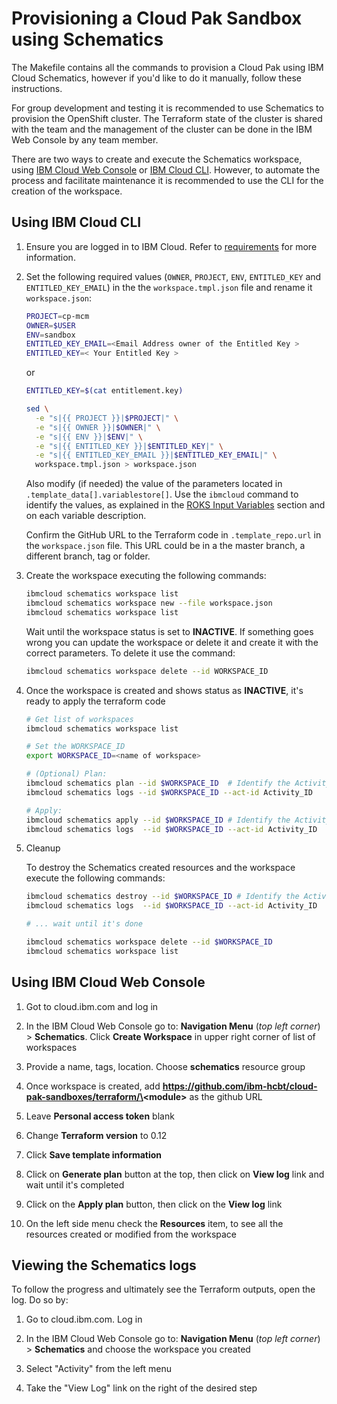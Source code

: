 # Provisioning a Cloud Pak Sandbox using Schematics

The Makefile contains all the commands to provision a Cloud Pak using IBM Cloud Schematics, however if you'd like to do it manually, follow these instructions.

For group development and testing it is recommended to use Schematics to provision the OpenShift cluster. The Terraform state of the cluster is shared with the team and the management of the cluster can be done in the IBM Web Console by any team member.

There are two ways to create and execute the Schematics workspace, using [IBM Cloud Web Console](#using-ibm-cloud-web-console) or [IBM Cloud CLI](#using-ibm-cloud-cli). However, to automate the process and facilitate maintenance it is recommended to use the CLI for the creation of the workspace.

## Using IBM Cloud CLI

1. Ensure you are logged in to IBM Cloud. Refer to [requirements](./README.md#requirements) for more information.

2. Set the following required values (`OWNER`, `PROJECT`, `ENV`, `ENTITLED_KEY` and `ENTITLED_KEY_EMAIL`) in the the `workspace.tmpl.json` file and rename it `workspace.json`:

   ```bash
   PROJECT=cp-mcm
   OWNER=$USER
   ENV=sandbox
   ENTITLED_KEY_EMAIL=<Email Address owner of the Entitled Key >
   ENTITLED_KEY=< Your Entitled Key >
   ```

   or

   ```bash
   ENTITLED_KEY=$(cat entitlement.key)

   sed \
     -e "s|{{ PROJECT }}|$PROJECT|" \
     -e "s|{{ OWNER }}|$OWNER|" \
     -e "s|{{ ENV }}|$ENV|" \
     -e "s|{{ ENTITLED_KEY }}|$ENTITLED_KEY|" \
     -e "s|{{ ENTITLED_KEY_EMAIL }}|$ENTITLED_KEY_EMAIL|" \
     workspace.tmpl.json > workspace.json
   ```

   Also modify (if needed) the value of the parameters located in `.template_data[].variablestore[]`. Use the `ibmcloud` command to identify the values, as explained in the [ROKS Input Variables](#roks-input-variables) section and on each variable description.

   Confirm the GitHub URL to the Terraform code in `.template_repo.url` in the `workspace.json` file. This URL could be in a the master branch, a different branch, tag or folder.

3. Create the workspace executing the following commands:

   ```bash
   ibmcloud schematics workspace list
   ibmcloud schematics workspace new --file workspace.json
   ibmcloud schematics workspace list
   ```

   Wait until the workspace status is set to **INACTIVE**. If something goes wrong you can update the workspace or delete it and create it with the correct parameters. To delete it use the command:

   ```bash
   ibmcloud schematics workspace delete --id WORKSPACE_ID
   ```

4. Once the workspace is created and shows status as **INACTIVE**, it's ready to apply the terraform code

   ```bash
   # Get list of workspaces
   ibmcloud schematics workspace list

   # Set the WORKSPACE_ID
   export WORKSPACE_ID=<name of workspace>

   # (Optional) Plan:
   ibmcloud schematics plan --id $WORKSPACE_ID  # Identify the Activity_ID
   ibmcloud schematics logs --id $WORKSPACE_ID --act-id Activity_ID

   # Apply:
   ibmcloud schematics apply --id $WORKSPACE_ID # Identify the Activity_ID
   ibmcloud schematics logs  --id $WORKSPACE_ID --act-id Activity_ID
   ```

5. Cleanup

   To destroy the Schematics created resources and the workspace execute the following commands:

   ```bash
   ibmcloud schematics destroy --id $WORKSPACE_ID # Identify the Activity_ID
   ibmcloud schematics logs  --id $WORKSPACE_ID --act-id Activity_ID

   # ... wait until it's done

   ibmcloud schematics workspace delete --id $WORKSPACE_ID
   ibmcloud schematics workspace list
   ```

## Using IBM Cloud Web Console

1. Got to cloud.ibm.com and log in

2. In the IBM Cloud Web Console go to: **Navigation Menu** (_top left corner_) > **Schematics**. Click **Create Workspace** in upper right corner of list of workspaces

3. Provide a name, tags, location. Choose **schematics** resource group

4. Once workspace is created, add **https://github.com/ibm-hcbt/cloud-pak-sandboxes/terraform/\<module\>** as the github URL

5. Leave **Personal access token** blank

6. Change **Terraform version** to 0.12

7. Click **Save template information**

8. Click on **Generate plan** button at the top, then click on **View log** link and wait until it's completed

9. Click on the **Apply plan** button, then click on the **View log** link

10. On the left side menu check the **Resources** item, to see all the resources created or modified from the workspace

## Viewing the Schematics logs

To follow the progress and ultimately see the Terraform outputs, open the log. Do so by:

1. Go to cloud.ibm.com. Log in

2. In the IBM Cloud Web Console go to: **Navigation Menu** (_top left corner_) > **Schematics** and choose the workspace you created

3. Select "Activity" from the left menu

4. Take the "View Log" link on the right of the desired step
